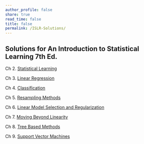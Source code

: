 ```yaml
---
author_profile: false
share: true
read_time: false
title: false
permalink: /ISLR-Solutions/
---
```


## Solutions for An Introduction to Statistical Learning 7th Ed.

Ch 2. [Statistical Learning](https://onmee.github.io/assets/docs/ISLR/Statistical-Learning.pdf)

Ch 3. [Linear Regression](https://onmee.github.io/assets/docs/ISLR/Linear-Regression.pdf) 

Ch 4. [Classification](https://onmee.github.io/assets/docs/ISLR/Classification.pdf)

Ch 5. [Resampling Methods](https://onmee.github.io/assets/docs/ISLR/Resampling-Methods.pdf)

Ch 6. [Linear Model Selection and Regularization](https://onmee.github.io/assets/docs/ISLR/Linear-Model-Selection-and-Regularization.pdf)

Ch 7. [Moving Beyond Linearity](https://onmee.github.io/assets/docs/ISLR/Moving-Beyond-Linearity.pdf)

Ch 8. [Tree Based Methods](https://onmee.github.io/assets/docs/ISLR/Tree-Based-Methods.pdf)

Ch 9. [Support Vector Machines](https://onmee.github.io/assets/docs/ISLR/Support-Vector-Machines.pdf)